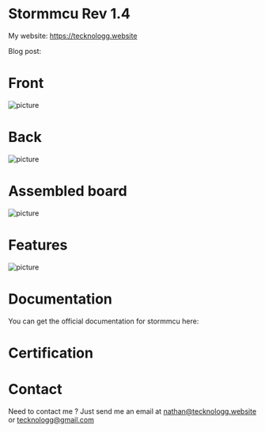 # Stormmcu Rev 1.4


My website: https://tecknologg.website

Blog post: 

# Front 


![picture]()


# Back


![picture]()


# Assembled board


![picture]()


# Features


![picture]()


# Documentation
You can get the official documentation for stormmcu here: 

# Certification


# Contact

Need to contact me ? Just send me an email at nathan@tecknologg.website or tecknologg@gmail.com

